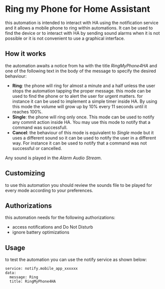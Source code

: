 # Ring my Phone for Home Assistant

this automation is intended to interact with HA using the notification service and it allows a mobile phone to ring within automations.
It can be used to find the device or to interact with HA by sending sound alarms when it is not possible or it is not convenient to use a graphical interface.

## How it works

the automation awaits a notice from ha with the title _RingMyPhone4HA_ and one of the following text in the body of the message to specify the desired behaviour:
- **Ring**: the phone will ring for almost a minute and a half unless the user stops the automation tapping the proper message. this mode can be used to find the phone or to alert the user for urgent matters. for instance it can be used to implement a simple timer inside HA. By using this mode the volume will grow up by 10% every 11 seconds until it reaches 100%.
- **Single**: the phone will ring only once. This mode can be used to notify any commit action inside HA. You may use this mode to notify that a command was successfull.
- **Cancel**: the behaviour of this mode is equivalent to _Single_ mode but it uses a different sound so it can be used to notify the user in a different way. For instance it can be used to notify that a command was not successful or cancelled.

Any sound is played in the _Alarm Audio Stream_.

## Customizing
to use this automation you should review the sounds file to be played for every mode according to your preferences.

## Authorizations
this automation needs for the following authorizations:
- access notifications and Do Not Disturb
- ignore battery optimizations

## Usage

to test the automation you can use the notify service as shown below:

```
service: notify.mobile_app_xxxxxx
data:
  message: Ring
  title: RingMyPhone4HA
```
